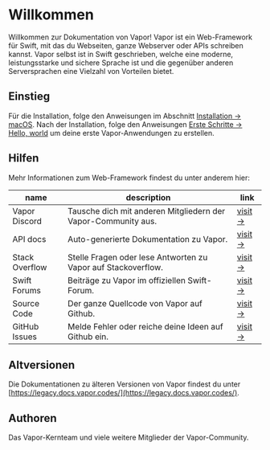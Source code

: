 # Willkommen

Willkommen zur Dokumentation von Vapor! Vapor ist ein Web-Framework für Swift, mit das du Webseiten, ganze Webserver oder APIs schreiben kannst. Vapor selbst ist in Swift geschrieben, welche eine moderne, leistungsstarke und sichere Sprache ist und die gegenüber anderen Serversprachen eine Vielzahl von Vorteilen bietet.

## Einstieg

Für die Installation, folge den Anweisungen im Abschnitt [Installation → macOS](install/macos.de.md). Nach der Installation, folge den Anweisungen [Erste Schritte → Hello, world](gettingstarted/hello-world.de.md) um deine erste Vapor-Anwendungen zu erstellen.

## Hilfen

Mehr Informationen zum Web-Framework findest du unter anderem hier:

| name           | description                                                  | link                                                             |
|----------------|--------------------------------------------------------------|------------------------------------------------------------------|
| Vapor Discord  | Tausche dich mit anderen Mitgliedern der Vapor-Community aus.| [visit &rarr;](https://vapor.team)                               |
| API docs       | Auto-generierte Dokumentation zu Vapor.                      | [visit &rarr;](https://api.vapor.codes)                          |
| Stack Overflow | Stelle Fragen oder lese Antworten zu Vapor auf Stackoverflow.| [visit &rarr;](https://stackoverflow.com/questions/tagged/vapor) |
| Swift Forums   | Beiträge zu Vapor im offiziellen Swift-Forum.                | [visit &rarr;](https://forums.swift.org/c/related-projects/vapor)|
| Source Code    | Der ganze Quellcode von Vapor auf Github.                    | [visit &rarr;](https://github.com/vapor/vapor)                   |
| GitHub Issues  | Melde Fehler oder reiche deine Ideen auf Github ein.         | [visit &rarr;](https://github.com/vapor/vapor/issues)            |

## Altversionen

Die Dokumentationen zu älteren Versionen von Vapor findest du unter [https://legacy.docs.vapor.codes/](https://legacy.docs.vapor.codes/).

## Authoren

Das Vapor-Kernteam und viele weitere Mitglieder der Vapor-Community.
